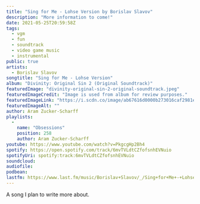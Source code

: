 ```yaml
---
title: "Sing for Me - Lohse Version by Borislav Slavov"
description: "More information to come!"
date: 2021-05-25T20:59:58Z
tags:
  - vgm
  - fun
  - soundtrack
  - video game music
  - instrumental
public: true
artists:
  - Borislav Slavov
songtitle: "Sing for Me - Lohse Version"
album: "Divinity: Original Sin 2 (Original Soundtrack)"
featuredImage: "divinity-original-sin-2-original-soundtrack.jpeg"
featuredImageCredit: "Image is used from album for review purposes."
featuredImageLink: "https://i.scdn.co/image/ab67616d0000b273016caf2981eb3802a5538e3e"
featuredImageAlt: ""
author: Aram Zucker-Scharff
playlists:
  -
    name: "Obsessions"
    position: 258
    author: Aram Zucker-Scharff
youtube: https://www.youtube.com/watch?v=PkgcgHp2Bh4
spotify: https://open.spotify.com/track/6mvTVLdtCZfofsnhEVNuio
spotifyUri: spotify:track:6mvTVLdtCZfofsnhEVNuio
soundcloud:
audiofile:
podbean:
lastfm: https://www.last.fm/music/Borislav+Slavov/_/Sing+for+Me+-+Lohse+Version
---
```


A song I plan to write more about.
		